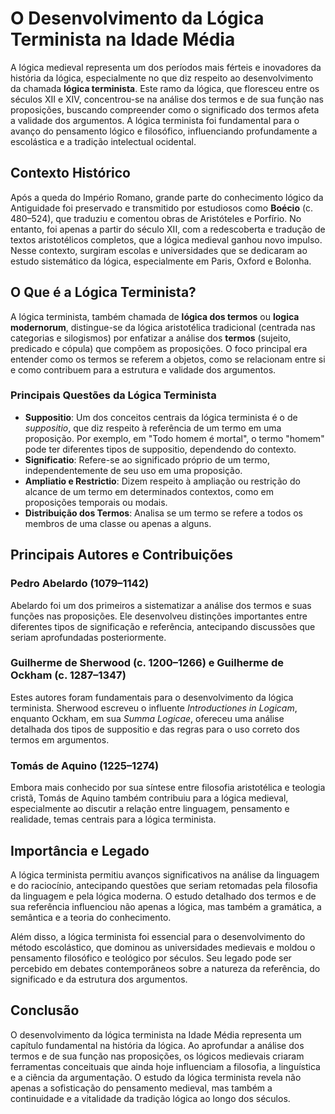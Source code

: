 # O Desenvolvimento da Lógica Terminista na Idade Média

A lógica medieval representa um dos períodos mais férteis e inovadores da história da lógica, especialmente no que diz respeito ao desenvolvimento da chamada **lógica terminista**. Este ramo da lógica, que floresceu entre os séculos XII e XIV, concentrou-se na análise dos termos e de sua função nas proposições, buscando compreender como o significado dos termos afeta a validade dos argumentos. A lógica terminista foi fundamental para o avanço do pensamento lógico e filosófico, influenciando profundamente a escolástica e a tradição intelectual ocidental.

## Contexto Histórico

Após a queda do Império Romano, grande parte do conhecimento lógico da Antiguidade foi preservado e transmitido por estudiosos como **Boécio** (c. 480–524), que traduziu e comentou obras de Aristóteles e Porfírio. No entanto, foi apenas a partir do século XII, com a redescoberta e tradução de textos aristotélicos completos, que a lógica medieval ganhou novo impulso. Nesse contexto, surgiram escolas e universidades que se dedicaram ao estudo sistemático da lógica, especialmente em Paris, Oxford e Bolonha.

## O Que é a Lógica Terminista?

A lógica terminista, também chamada de **lógica dos termos** ou **logica modernorum**, distingue-se da lógica aristotélica tradicional (centrada nas categorias e silogismos) por enfatizar a análise dos **termos** (sujeito, predicado e cópula) que compõem as proposições. O foco principal era entender como os termos se referem a objetos, como se relacionam entre si e como contribuem para a estrutura e validade dos argumentos.

### Principais Questões da Lógica Terminista

- **Suppositio**: Um dos conceitos centrais da lógica terminista é o de *suppositio*, que diz respeito à referência de um termo em uma proposição. Por exemplo, em "Todo homem é mortal", o termo "homem" pode ter diferentes tipos de suppositio, dependendo do contexto.
- **Significatio**: Refere-se ao significado próprio de um termo, independentemente de seu uso em uma proposição.
- **Ampliatio e Restrictio**: Dizem respeito à ampliação ou restrição do alcance de um termo em determinados contextos, como em proposições temporais ou modais.
- **Distribuição dos Termos**: Analisa se um termo se refere a todos os membros de uma classe ou apenas a alguns.

## Principais Autores e Contribuições

### Pedro Abelardo (1079–1142)

Abelardo foi um dos primeiros a sistematizar a análise dos termos e suas funções nas proposições. Ele desenvolveu distinções importantes entre diferentes tipos de significação e referência, antecipando discussões que seriam aprofundadas posteriormente.

### Guilherme de Sherwood (c. 1200–1266) e Guilherme de Ockham (c. 1287–1347)

Estes autores foram fundamentais para o desenvolvimento da lógica terminista. Sherwood escreveu o influente *Introductiones in Logicam*, enquanto Ockham, em sua *Summa Logicae*, ofereceu uma análise detalhada dos tipos de suppositio e das regras para o uso correto dos termos em argumentos.

### Tomás de Aquino (1225–1274)

Embora mais conhecido por sua síntese entre filosofia aristotélica e teologia cristã, Tomás de Aquino também contribuiu para a lógica medieval, especialmente ao discutir a relação entre linguagem, pensamento e realidade, temas centrais para a lógica terminista.

## Importância e Legado

A lógica terminista permitiu avanços significativos na análise da linguagem e do raciocínio, antecipando questões que seriam retomadas pela filosofia da linguagem e pela lógica moderna. O estudo detalhado dos termos e de sua referência influenciou não apenas a lógica, mas também a gramática, a semântica e a teoria do conhecimento.

Além disso, a lógica terminista foi essencial para o desenvolvimento do método escolástico, que dominou as universidades medievais e moldou o pensamento filosófico e teológico por séculos. Seu legado pode ser percebido em debates contemporâneos sobre a natureza da referência, do significado e da estrutura dos argumentos.

## Conclusão

O desenvolvimento da lógica terminista na Idade Média representa um capítulo fundamental na história da lógica. Ao aprofundar a análise dos termos e de sua função nas proposições, os lógicos medievais criaram ferramentas conceituais que ainda hoje influenciam a filosofia, a linguística e a ciência da argumentação. O estudo da lógica terminista revela não apenas a sofisticação do pensamento medieval, mas também a continuidade e a vitalidade da tradição lógica ao longo dos séculos.